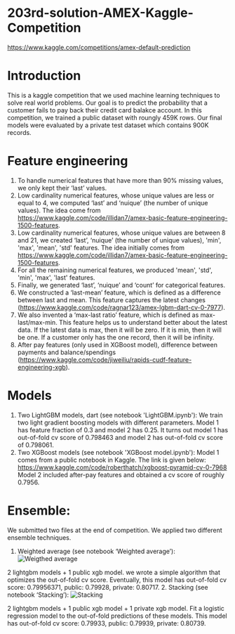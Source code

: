 # 203rd-solution-AMEX-Kaggle-Competition
https://www.kaggle.com/competitions/amex-default-prediction

# Introduction
This is a kaggle competition that we used machine learning techniques to solve real world problems. Our goal is to predict the probability that a customer fails to pay back their credit card balakce account. In this competition, we trained a public dataset with roungly 459K rows. Our final models were evaluated by a private test dataset which contains 900K records. 
 
# Feature engineering
1.	To handle numerical features that have more than 90% missing values, we only kept their ‘last’ values.
2.	Low cardinality numerical features, whose unique values are less or equal to 4, we computed ‘last’ and ‘nuique’ (the number of unique values). The idea come from https://www.kaggle.com/code/illidan7/amex-basic-feature-engineering-1500-features. 
3.	Low cardinality numerical features, whose unique values are between 8 and 21, we created ‘last’, ‘nuique’ (the number of unique values), 'min', 'max', 'mean', 'std' features. The idea initially comes from https://www.kaggle.com/code/illidan7/amex-basic-feature-engineering-1500-features. 
4.	For all the remaining numerical features, we produced 'mean', 'std', 'min', 'max', 'last' features.
5.	Finally, we generated ‘last’, ‘nuique’ and ‘count’ for categorical features. 
6.	We constructed a ‘last-mean’ feature, which is defined as a difference between last and mean. This feature captures the latest changes (https://www.kaggle.com/code/ragnar123/amex-lgbm-dart-cv-0-7977). 
7.	We also invented a ‘max-last ratio’ feature, which is defined as max-last/max-min. This feature helps us to understand better about the latest data. If the latest data is max, then it will be zero. If it is min, then it will be one. If a customer only has the one record, then it will be infinity. 
8.	After pay features (only used in XGBoost model), difference between payments and balance/spendings (https://www.kaggle.com/code/jiweiliu/rapids-cudf-feature-engineering-xgb).

# Models
1.	Two LightGBM models, dart (see notebook 'LightGBM.ipynb'): We train two light gradient boosting models with different parameters. Model 1 has feature fraction of 0.3 and model 2 has 0.25.  It turns out model 1 has out-of-fold cv score of 0.798463 and model 2 has out-of-fold cv score of 0.798061. 
2.	Two XGBoost models (see notebook 'XGBoost model.ipynb'): Model 1 comes from a public notebook in Kaggle. The link is given below:
https://www.kaggle.com/code/roberthatch/xgboost-pyramid-cv-0-7968
Model 2 included after-pay features and obtained a cv score of roughly 0.7956. 

# Ensemble:
We submitted two files at the end of competition. We applied two different ensemble techniques. 
1.	Weighted average (see notebook ‘Weighted average’): ![Weigthed average](https://user-images.githubusercontent.com/93719907/187265159-5d195588-5a23-47fa-aebc-0d99aab5b3d3.png)


2 lightgbm models + 1 public xgb model. we wrote a simple algorithm that optimizes the out-of-fold cv score. Eventually, this model has out-of-fold cv score: 0.79956371, public: 0.79928, private: 0.80717.
2.	Stacking (see notebook ‘Stacking’): ![Stacking](https://user-images.githubusercontent.com/93719907/187245362-df3aff39-afdc-49d2-a56c-63dd2c189f46.jpeg)

2 lightgbm models + 1 public xgb model + 1 private xgb model. Fit a logistic regression model to the out-of-fold predictions of these models. This model has out-of-fold cv score: 0.79933, public: 0.79939, private: 0.80739. 


